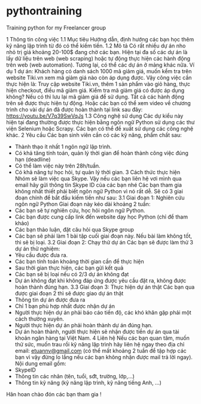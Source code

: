# pythontraining
Training python for my Freelancer group


1	Thông tin công việc
1.1	Mục tiêu
Hướng dẫn, định hướng các bạn học thêm kỹ năng lập trình từ đó có thể kiếm tiền.
1.2	Mô tả
Có rất nhiều dự án nho nhỏ trị giá khoảng 20-100$ đang chờ các bạn. Hiện tại đa số các dự án là lấy dữ liệu trên web (web scraping) hoặc tự động thực hiện các hành động trên web (web automation). Tương lại, có thể các dự án ở mảng khác nữa.
Ví dụ 1 dự án: Khách hàng có danh sách 1000 mã giảm giá, muốn kểm tra trên website Tiki.vn xem mã giảm giá nào còn áp dụng được. Vậy công việc cần thực hiện là: Truy cập website Tiki.vn, thêm 1 sản phẩm vào giỏ hàng, thực hiện checkout, điều mã giảm giá. Kiểm tra mã giảm giá có được áp dụng không? Nếu có thì lưu lại mã giảm giá để sử dụng. Tất cả các hành động trên sẽ được thực hiện tự động.
Hoặc các bạn có thể xem video về chương trình cho vài dự án đã được hoàn thành tại link sau đây: https://youtu.be/V7q39SwVqJs
1.3	Công nghệ sử dụng
Các dự kiểu này hiện tại đang thường được thực hiện bằng ngôn ngữ Python sử dụng các thư viện Selenium hoặc Scrapy. Các bạn có thể đề xuất sử dụng các công nghệ khác.
2	Yêu cầu
Các bạn sinh viên cần có các kỹ năng, phẩm chất sau:
-	Thành thạo ít nhất 1 ngôn ngữ lập trình.
-	Có khả tăng tính toán, quản lý thời gian để hoàn thành công việc đúng hạn (deadline)
-	Có thể làm việc này trên 28h/tuần.
-	Có khả năng tự học hỏi, tự quản lý thời gian.
3	Cách thức thực hiện
Nhóm sẽ làm việc qua Skype. Vậy nếu các bạn liên hệ vơi mình qua email hãy gửi thông tin Skype ID của các bạn nhé 
Các bạn tham gia không nhất thiết phải biết ngôn ngữ Python vì nó rất dễ. Sẽ có 3 giai đoạn chính để bắt đầu kiếm tiền như sau:
3.1	Giai đoạn 1: Nghiên cứu ngôn ngữ Python
Giai đoạn này kéo dài khoảng 2 tuần: 
-	Các bạn sẽ tự nghiên cứu, học hỏi ngôn ngữ Python. 
-	Các bạn được cung cấp link đến website dạy học Python (chỉ để tham khảo)
-	Các bạn thảo luận, đặt câu hỏi qua Skype group
-	Các bạn sẽ phải làm 1 bài tập cuối giai đoạn này. Nếu bài làm không tốt, thì sẽ bị loại.
3.2	Giai đoạn 2: Chạy thử dự án
Các bạn sẽ được làm thử 3 dự án thử nghiệm:
-	Yêu cầu được đưa ra.
-	Các bạn tính toán khoảng thời gian cần để thực hiện 
-	Sau thời gian thực hiện, các bạn gửi kết quả
-	Các bạn sẽ bị loại nếu có 2/3 dự án không đạt
-	Dự án không đạt khi không đáp ứng được yêu cầu đặt ra, không được hoàn thành đúng hạn.
3.3	Giai đoạn 3: Thực hiện dự án thật
Các bạn qua được giai đoạn 2 thì sẽ được giao dự án thật
-	Thông tin dự án được đưa ra
-	Chỉ 1 bạn phù hợp nhất được nhận dự án
-	Người thực hiện dự án phải báo cáo tiến độ, các khó khăn gặp phải một cách thường xuyên.
-	Người thực hiện dự án phải hoàn thành dự án đúng hạn.
-	Dự án hoàn thành, người thực hiện sẽ nhận được tiền dự án qua tài khoản ngân hàng tại Việt Nam.
4	Liên hệ
Nếu các bạn quan tâm, muốn thử sức, muốn trau rồi kỹ năng lập trình hãy liên hệ ngay theo địa chỉ email: etuannv@gmail.com (có thể mất khoảng 2 tuần để tập hợp các bạn vì vậy đừng lo lắng nếu các bạn không nhận được mail trả lời ngay). Nội dung email gồm:
-	SkypeID
-	Thông tin các nhân (tên, tuổi, sđt, trường, lớp,...)
-	Thông tin kỹ năng (kỹ năng lập trình, kỹ năng tiếng Anh, ...)

Hân hoan chào đón các bạn tham gia !
